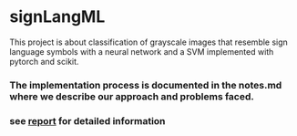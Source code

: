 # signLangML

This project is about classification of grayscale images that resemble sign language symbols with a neural network and a SVM implemented with pytorch and scikit.

### The implementation process is documented in the notes.md where we describe our approach and problems faced.
### see [report](./report.pdf) for detailed information
